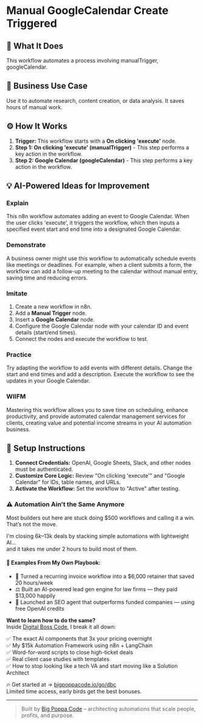 # Manual GoogleCalendar Create Triggered

## 🚀 What It Does
This workflow automates a process involving manualTrigger, googleCalendar.

## 💼 Business Use Case
Use it to automate research, content creation, or data analysis. It saves hours of manual work.

## ⚙️ How It Works
1.  **Trigger:** This workflow starts with a **On clicking 'execute'** node.
2. **Step 1: On clicking 'execute' (manualTrigger)** - This step performs a key action in the workflow.
3. **Step 2: Google Calendar (googleCalendar)** - This step performs a key action in the workflow.

## 💡 AI-Powered Ideas for Improvement
### Explain
This n8n workflow automates adding an event to Google Calendar. When the user clicks 'execute', it triggers the workflow, which then inputs a specified event start and end time into a designated Google Calendar.

### Demonstrate
A business owner might use this workflow to automatically schedule events like meetings or deadlines. For example, when a client submits a form, the workflow can add a follow-up meeting to the calendar without manual entry, saving time and reducing errors.

### Imitate
1. Create a new workflow in n8n.
2. Add a **Manual Trigger** node.
3. Insert a **Google Calendar** node.
4. Configure the Google Calendar node with your calendar ID and event details (start/end times).
5. Connect the nodes and execute the workflow to test.

### Practice
Try adapting the workflow to add events with different details. Change the start and end times and add a description. Execute the workflow to see the updates in your Google Calendar.

### WIIFM
Mastering this workflow allows you to save time on scheduling, enhance productivity, and provide automated calendar management services for clients, creating value and potential income streams in your AI automation business.

## 🔧 Setup Instructions
1. **Connect Credentials:** OpenAI, Google Sheets, Slack, and other nodes must be authenticated.
2. **Customize Core Logic:** Review "On clicking 'execute'" and "Google Calendar" for IDs, table names, and URLs.
3. **Activate the Workflow:** Set the workflow to "Active" after testing.

### ⚠️ Automation Ain’t the Same Anymore

Most builders out here are stuck doing $500 workflows and calling it a win.  
That’s not the move.  

I'm closing $6k–$13k deals by stacking simple automations with lightweight AI...  
and it takes me under 2 hours to build most of them.

#### 🧠 Examples From My Own Playbook:
- 🔁 Turned a recurring invoice workflow into a $6,000 retainer that saved 20 hours/week  
- ⚖️ Built an AI-powered lead gen engine for law firms — they paid $13,000 happily  
- 🚀 Launched an SEO agent that outperforms funded companies — using free OpenAI credits  

**Want to learn how to do the same?**  
Inside [Digital Boss Code](https://bigpoppacode.io/go/dbc), I break it all down:

✅ The exact AI components that 3x your pricing overnight  
✅ My $15k Automation Framework using n8n + LangChain  
✅ Word-for-word scripts to close high-ticket deals  
✅ Real client case studies with templates  
✅ How to stop looking like a tech VA and start moving like a Solution Architect  

🔥 Get started at → [bigpoppacode.io/go/dbc](https://bigpoppacode.io/go/dbc)  
Limited time access, early birds get the best bonuses.

---
> Built by [Big Poppa Code](https://bigpoppacode.io) – architecting automations that scale people, profits, and purpose.
